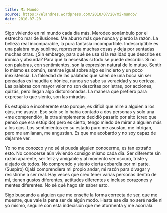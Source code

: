 ```yaml
---
title: Mi Mundo
source: https://elandres.wordpress.com/2010/07/20/mi-mundo/
date: 2010-07-20
---
```


Sigo viviendo en mi mundo cada día más. Merodeo sonámbulo por el estrecho mar de ilusiones. Me aburro más que nunca y pierdo la razón. La belleza real incomparable, la pura fantasía incompartible. Indescriptible es una palabra muy sublime, representa muchas cosas y deja por sentadas muchas otras. ¿Sin embargo, para qué se usa si la realidad que describe es irónica y absurda? Para qué la necesitas si todo se puede describir. Si no con palabras, con sentimientos, son la expresión natural de lo mutuo. Sentir lo mismo es común, sentirse igual sobre algo es incierto y un poco inexistencia. La falsedad de las palabras que salen de una boca sin ser pensadas es inaudita e irónica, nunca se sabe su veracidad y su certeza. Las palabras con mayor valor no son descritas por letras, por acciones, quizás, pero llegan algo distorsionadas. La manera que prefiero para expresar lo que siento, son las miradas.

Es estúpido e incoherente esto porque, es difícil que mire a alguien a los ojos, me asusto. Eso solo se lo había contado a dos personas y solo una «me comprendió», la otra simplemente decidió pasarlo por alto (creo que pensó que era estúpido) pero es cierto, tengo miedo de mirar a alguien más a los ojos. Los sentimientos en su estado puro me asustan, me intrigan, pero me amilanan, me angustian. Es que me acobardo y no soy capaz de dejarme ver.

Yo no me conozco y no sé si pueda alguien conocerme, es tan extraño esto. No conocerse aún viviendo consigo mismo cada día. Ser diferente sin razón aparente, ser feliz y amigable y al momento ser oscuro, triste y alejado de todos. No comprendo y siento cierta cobardía por mi parte. (Suspiro) Ojalá comprendiera mi propio andar, mi razón para divagar y resistirme a ser real. Hay veces que creo tener varias personas dentro de mí, tienen gustos diferentes, actitudes diferentes e incluso corazones y mentes diferentes. No sé qué hago sin saber esto.

Sigo buscando a alguien que me enseñe la forma correcta de ser, que me muestre, que vale la pena ser de algún modo. Hasta ese día no seré nadie ni yo mismo, seguiré con esta indecisión que me atormenta y me acorrala.
